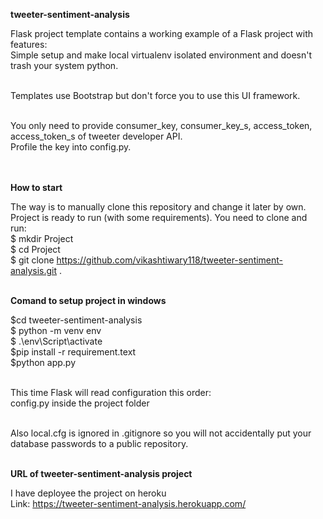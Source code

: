 **tweeter-sentiment-analysis**<br />

Flask project template contains a working example of a Flask project with features:<br />
Simple setup and make local virtualenv isolated environment and doesn't trash your system python.<br /><br />

Templates use Bootstrap but don't force you to use this UI framework.<br /><br />

You only need to provide consumer_key, consumer_key_s, access_token, access_token_s of tweeter developer API.<br />
Profile the key into config.py.<br /><br /><br />

**How to start**<br />

The way is to manually clone this repository and change it later by own. Project is ready to run (with some requirements). You need to clone and run:<br />
$ mkdir Project<br />
$ cd Project<br />
$ git clone https://github.com/vikashtiwary118/tweeter-sentiment-analysis.git .<br /><br />

**Comand to setup project in windows**<br />

$cd tweeter-sentiment-analysis<br />
$ python -m venv env<br />
$ .\env\Script\activate<br />
$pip install -r requirement.text<br />
$python app.py<br /><br />

This time Flask will read configuration this order:<br />
config.py inside the project folder<br /><br />

Also local.cfg is ignored in .gitignore so you will not accidentally put your database passwords to a public repository.<br /><br />


**URL of tweeter-sentiment-analysis project**<br />

I have deployee the project on heroku<br />
Link: https://tweeter-sentiment-analysis.herokuapp.com/<br />
